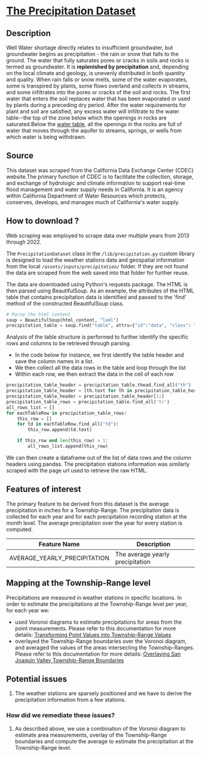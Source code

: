 # [The Precipitation Dataset](https://cdec.water.ca.gov/reportapp/javareports?name=PRECIPMON")
## Description
Well Water shortage directly relates to insufficient groundwater, but groundwater begins as precipitation - the rain or 
snow that falls to the ground. The water that fully saturates pores or cracks in soils and rocks is termed as 
groundwater. It is **replenished by precipitation** and, depending on the local climate and geology, is unevenly 
distributed  in both quantity and quality. When rain falls or snow melts, some of the water evaporates, some is 
transpired by plants, some flows overland and collects in streams, and some infiltrates into the pores or cracks of the 
soil and rocks. The first water that enters the soil replaces water that has been evaporated or used by plants during a 
preceding dry period. After the water requirements  for plant and soil are satisfied, any excess water will infiltrate 
to the water table--the top of the zone below which the openings in rocks are saturated.Below the 
[water table](https://pubs.usgs.gov/gip/gw/how_a.html), all the openings in  the rocks are full of water that moves 
through the aquifer to streams, springs, or wells from which water is being withdrawn.
## Source
This dataset was scraped from the California Data Exchange Center (CDEC) website.The primary function of CDEC is to 
facilitate the collection, storage, and exchange of hydrologic and climate information to support real-time flood 
management and water supply needs in California. It is an agency within California Department of Water Resources 
which protects, conserves, develops, and manages much of California's water supply.
## How to download ?
Web scraping was employed to scrape data over multiple years from 2013 through 2022. 

The `PrecipitationDataset` class in the `/lib/precipitation.py` custom library is designed to load the weather stations 
data and geospatial information from the local `/assets/inputs/precipitation/` folder. If they are not found the data 
are scraped from the web saved into that folder for further reuse.

The data are downloaded using Python's requests package. The HTML is then parsed using BeautifulSoup. As an example, 
the attributes of the HTML table that contains precipitation data is identified and passed to the 'find' method of the 
constructed BeautifulSoup class.

```python
# Parse the html content
soup = BeautifulSoup(html_content, "lxml")
precipitation_table = soup.find("table", attrs={"id":"data", "class": "data"})  
```

Analysis of the table structure is performed to further identify the specific rows and columns to be retrieved through 
parsing. 
- In the code below for instance, we first identify the table header and save the column names in a list. 
- We then collect all the data rows in the table and loop through the list
- Within each row, we then extract the data in the cell of each row

```python
precipitation_table_header = precipitation_table.thead.find_all("th")  
precipitation_table_header = [th.text for th in precipitation_table_header]
precipitation_table_header = precipitation_table_header[1:]
precipitation_table_rows = precipitation_table.find_all('tr')
all_rows_list = []
for eachTableRow in precipitation_table_rows:
    this_row = []
    for td in eachTableRow.find_all("td"):
        this_row.append(td.text)

    if this_row and len(this_row) > 1:
        all_rows_list.append(this_row)
```

We can then create a dataframe out of the list of data rows and the column headers using pandas. The precipitation 
stations information was similarly scraped with the page url used to retrieve the raw HTML.
## Features of interest
The primary feature to be derived from this dataset is the average precipitation in inches for a Township-Range.
The precipitation data is collected for each year and for each precipitation recording station at the month level. The 
average precipitation over the year for every station is computed. 

| Feature Name                 | Description                      |
|------------------------------|----------------------------------|
| AVERAGE_YEARLY_PRECIPITATION | The average yearly precipitation |
## Mapping at the Township-Range level
Precipitations are measured in weather stations in specific locations. In order to estimate the precipitations at the 
Township-Range level per year, for each year we:
* used Voronoi diagrams to estimate precipitations for areas from the point measurements. Please refer to this
documentation for more details: 
[Transforming Point Values into Township-Range Values](doc/etl/from_point_to_region_values.md)
* overlayed the Township-Range boundaries over the Voronoi diagram, and averaged the values of the areas intersecting
the Township-Ranges. Please refer to this documentation for more details: 
[Overlaying San Joaquin Valley Township-Range Boundaries](doc/etl/township_overlay.md)
## Potential issues
1. The weather stations are sparsely positioned and we have to derive the precipitation information from a few stations.
### How did we remediate these issues?
1. As described above, we use a combination of the Voronoi diagram to estimate area measurements, overlay of the 
Township-Range boundaries and compute the average to estimate the precipitation at the Township-Range level. 